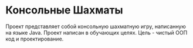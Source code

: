 # Консольные Шахматы

Проект представляет собой консольную шахматную игру, написанную на языке Java. Проект написан в обучающих целях. Цель - чистый ООП код и проектирование.

